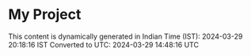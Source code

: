# My Project

This content is dynamically generated in Indian Time (IST): 2024-03-29 20:18:16 IST
Converted to UTC: 2024-03-29 14:48:16 UTC
